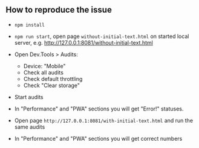 ## How to reproduce the issue
* `npm install`
* `npm run start`, open page `without-initial-text.html` on started local server, e.g. http://127.0.0.1:8081/without-initial-text.html
* Open Dev.Tools > Audits:
  * Device: "Mobile"
  * Check all audits
  * Check default throttling
  * Check "Clear storage"
  
* Start audits
* In "Performance" and "PWA" sections you will get "Error!" statuses.
* Open page `http://127.0.0.1:8081/with-initial-text.html` and run the same audits
* In "Performance" and "PWA" sections you will get correct numbers

